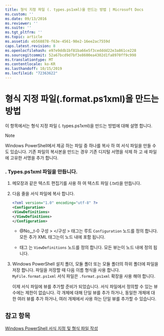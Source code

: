 ```yaml
---
title: 형식 지정 파일 (. types.ps1xml)을 만드는 방법 | Microsoft Docs
ms.custom: ''
ms.date: 09/13/2016
ms.reviewer: ''
ms.suite: ''
ms.tgt_pltfrm: ''
ms.topic: article
ms.assetid: eb568878-f63e-4561-98e2-16ee2ac7559d
caps.latest.revision: 8
ms.openlocfilehash: e97e9ddb1bf81ba66e5f3cedddd22e3a861ce228
ms.sourcegitcommit: 52a67bcd9d7bf3e8600ea4302d1fa8970ff9c998
ms.translationtype: MT
ms.contentlocale: ko-KR
ms.lasthandoff: 10/15/2019
ms.locfileid: "72363622"
---
```

# <a name="how-to-create-a-formatting-file-formatps1xml"></a>형식 지정 파일(.format.ps1xml)을 만드는 방법

이 항목에서는 형식 지정 파일 (. types.ps1xml)을 만드는 방법에 대해 설명 합니다.

> [!NOTE]
> Windows PowerShell에서 제공 하는 파일 중 하나를 복사 하 여 서식 파일을 만들 수도 있습니다. 기존 파일의 복사본을 만드는 경우 기존 디지털 서명을 삭제 하 고 새 파일에 고유한 서명을 추가 합니다.

### <a name="to-create-a-formatps1xml-file"></a>. Types.ps1xml 파일을 만듭니다.

1. 메모장과 같은 텍스트 편집기를 사용 하 여 텍스트 파일 (.txt)을 만듭니다.

2. 다음 줄을 서식 파일에 복사 합니다.

   ```xml
   <?xml version="1.0" encoding="utf-8" ?>
   <Configuration>
   <ViewDefinitions>
   </ViewDefinitions>
   </Configuration>
   ```

   - @No__t-0 구성 > \</구성 > 태그는 루트 `Configuration` 노드를 정의 합니다. 모든 추가 XML 태그는이 노드 내에 포함 됩니다.

   - 태그 <ViewDefinitions></ViewDefinitions> 는 `ViewDefinitions` 노드를 정의 합니다. 모든 뷰는이 노드 내에 정의 됩니다.

3. Windows PowerShell 설치 폴더, 모듈 폴더 또는 모듈 폴더의 하위 폴더에 파일을 저장 합니다. 파일을 저장할 때 다음 이름 형식을 사용 합니다. `MyFile.format.ps1xml` 서식 파일은 `.format.ps1xml` 확장을 사용 해야 합니다.

   이제 서식 파일에 뷰를 추가할 준비가 되었습니다. 서식 파일에서 정의할 수 있는 뷰 수에는 제한이 없습니다. 각 개체에 대해 단일 뷰를 추가 하거나, 동일한 개체에 대 한 여러 뷰를 추가 하거나, 여러 개체에서 사용 하는 단일 뷰를 추가할 수 있습니다.

## <a name="see-also"></a>참고 항목

[Windows PowerShell 서식 지정 및 형식 파일 작성](./writing-a-powershell-formatting-file.md)
